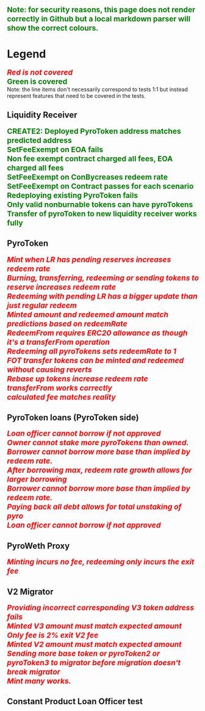 

**Note: for security reasons, this page does not render correctly in Github but a local markdown parser will show the correct colours.**
<style>
div{
    color:red;
    font-weight:bold;
    font-style:italic;
    font-size:1.2rem;
}
p {
    color:green;
    font-weight:bold;
    font-size:1.2rem;
    margin:0;
}
</style>

# Legend
<div> Red is not covered</div>
<p> Green is covered</p>
Note: the line items don't necessarily correspond to tests 1:1 but instead represent features that need to be covered in the tests.

## Liquidity Receiver

<p> CREATE2: Deployed PyroToken address matches predicted address</p>
<p> SetFeeExempt on EOA fails</p>
<p> Non fee exempt contract charged all fees, EOA charged all fees</p>
<p> SetFeeExempt on ConBycreases redeem rate</div>
<p> SetFeeExempt on Contract passes for each scenario</p>
<p> Redeploying existing PyroToken fails</p>
<p> Only valid nonburnable tokens can have pyroTokens</p>
<p> Transfer of pyroToken to new liquidity receiver works fully</p>

## PyroToken

<div> Mint when LR has pending reserves increases redeem rate</div>
<div>Burning, transferring, redeeming or sending tokens to reserve increases redeem rate</div>
<div>Redeeming with pending LR has a bigger update than just regular redeem</div>
<div>Minted amount and redeemed amount match predictions based on redeemRate</div>
<div>RedeemFrom requires ERC20 allowance as though it's a transferFrom operation</div>
<div>Redeeming all pyroTokens sets redeemRate to 1</div>
<div>FOT transfer tokens can be minted and redeemed without causing reverts</div>
<div>Rebase up tokens increase redeem rate</div>
<div>transferFrom works correctly</div>
<div>calculated fee matches reality</div>


## PyroToken loans (PyroToken side)
<div>Loan officer cannot borrow if not approved</div>
<div>Owner cannot stake more pyroTokens than owned.</div>
<div>Borrower cannot borrow more base than implied by redeem rate.</div>
<div>After borrowing max, redeem rate growth allows for larger borrowing</div>
<div>Borrower cannot borrow more base than implied by redeem rate.</div>
<div>Paying back all debt allows for total unstaking of pyro</div>
<div>Loan officer cannot borrow if not approved</div>

## PyroWeth Proxy
<div>Minting incurs no fee, redeeming only incurs the exit fee</div>

## V2 Migrator
<div>Providing incorrect corresponding V3 token address fails</div>
<div>Minted V3 amount must match expected amount</div>
<div>Only fee is 2% exit V2 fee</div>
<div>Minted V2 amount must match expected amount</div>
<div>Sending more base token or pyroToken2 or pyroToken3 to migrator before migration doesn't break migrator</div>
<div>Mint many works.</div>

## Constant Product Loan Officer test 





